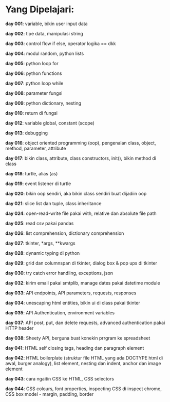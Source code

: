 # Yang Dipelajari:
**day 001**: 
variable, bikin user input data

**day 002**: tipe data, manipulasi string

**day 003**: control flow if else, operator logika == dkk

**day 004**: modul random, python lists

**day 005**: python loop for

**day 006**: python functions

**day 007**: python loop while

**day 008**: parameter fungsi

**day 009**: python dictionary, nesting

**day 010**: return di fungsi

**day 012**: variable global, constant (scope)

**day 013**: debugging

**day 016**: object oriented programming (oop), pengenalan class, object, method, parameter, attribute

**day 017**: bikin class, attribute, class constructors, init(), bikin method di class

**day 018**: turtle, alias (as)

**day 019**: event listener di turtle

**day 020**: bikin oop sendiri, aka bikin class sendiri buat dijadiin oop

**day 021**: slice list dan tuple, class inheritance

**day 024**: open-read-write file pakai with, relative dan absolute file path

**day 025**: read csv pakai pandas

**day 026**: list comprehension, dictionary comprehension

**day 027**: tkinter, *args, **kwargs

**day 028**: dynamic typing di python

**day 029**: grid dan columnspan di tkinter, dialog box & pop ups di tkinter

**day 030**: try catch error handling, exceptions, json

**day 032**: kirim email pakai smtplib, manage dates pakai datetime module

**day 033**: API endpoints, API parameters, requests, responses

**day 034**: unescaping html entities, bikin ui di class pakai tkinter

**day 035**: API Authentication, environment variables

**day 037**: API post, put, dan delete requests, advanced authentication pakai HTTP header

**day 038**: Sheety API, berguna buat konekin prrgram ke spreadsheet

**day 041**: HTML self closing tags, heading dan paragraph element

**day 042**: HTML boilerplate (struktur file HTML yang ada DOCTYPE html di awal, burger analogy), list element, nesting dan indent, anchor dan image element

**day 043**: cara ngaitin CSS ke HTML, CSS selectors 

**day 044**: CSS colours, font properties, inspecting CSS di inspect chrome, CSS box model - margin, padding, border
